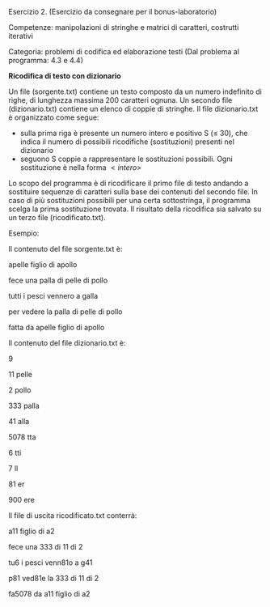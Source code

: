 Esercizio 2. (Esercizio da consegnare per il bonus-laboratorio)

Competenze: manipolazioni di stringhe e matrici di caratteri, costrutti iterativi

Categoria: problemi di codifica ed elaborazione testi (Dal problema al programma: 4.3 e 4.4)

**Ricodifica di testo con dizionario**

Un file (sorgente.txt) contiene un testo composto da un numero indefinito di righe, di lunghezza
massima 200 caratteri ognuna. Un secondo file (dizionario.txt) contiene un elenco di coppie di
stringhe. Il file dizionario.txt è organizzato come segue:

- sulla prima riga è presente un numero intero e positivo S (≤ 30), che indica il numero di possibili
  ricodifiche (sostituzioni) presenti nel dizionario
- seguono S coppie <ricodifica><originale> a rappresentare le sostituzioni possibili. Ogni
  sostituzione <compresso> è nella forma $<intero>$

Lo scopo del programma è di ricodificare il primo file di testo andando a sostituire sequenze di
caratteri sulla base dei contenuti del secondo file. In caso di più sostituzioni possibili per una
certa sottostringa, il programma scelga la prima sostituzione trovata. Il risultato della ricodifica
sia salvato su un terzo file (ricodificato.txt).

Esempio:

Il contenuto del file sorgente.txt è:

apelle figlio di apollo

fece una palla di pelle di pollo

tutti i pesci vennero a galla

per vedere la palla di pelle di pollo

fatta da apelle figlio di apollo

Il contenuto del file dizionario.txt è:

9

$11$ pelle

$2$ pollo

$333$ palla

$41$ alla

$5078$ tta

$6$ tti

$7$ ll

$81$ er

$900$ ere

Il file di uscita ricodificato.txt conterrà:

a$11$ figlio di a$2$

fece una $333$ di $11$ di $2$

tu$6$ i pesci venn$81$o a g$41$

p$81$ ved$81$e la $333$ di $11$ di $2$

fa$5078$ da a$11$ figlio di a$2$
